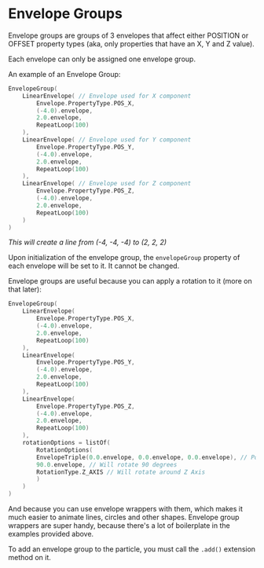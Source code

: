 # Envelope Groups

Envelope groups are groups of 3 envelopes that affect either POSITION or OFFSET property types (aka, only properties that have an X, Y and Z value).

Each envelope can only be assigned one envelope group.

An example of an Envelope Group:

```kotlin
EnvelopeGroup(
    LinearEnvelope( // Envelope used for X component
        Envelope.PropertyType.POS_X,
        (-4.0).envelope,
        2.0.envelope,
        RepeatLoop(100)
    ),
    LinearEnvelope( // Envelope used for Y component
        Envelope.PropertyType.POS_Y,
        (-4.0).envelope,
        2.0.envelope,
        RepeatLoop(100)
    ),
    LinearEnvelope( // Envelope used for Z component
        Envelope.PropertyType.POS_Z,
        (-4.0).envelope,
        2.0.envelope,
        RepeatLoop(100)
    )
)
```

_This will create a line from (-4, -4, -4) to (2, 2, 2)_

Upon initialization of the envelope group, the `envelopeGroup` property of each envelope will be set to it. It cannot be changed.

Envelope groups are useful because you can apply a rotation to it (more on that later):

```kotlin
EnvelopeGroup(
    LinearEnvelope(
        Envelope.PropertyType.POS_X,
        (-4.0).envelope,
        2.0.envelope,
        RepeatLoop(100)
    ),
    LinearEnvelope(
        Envelope.PropertyType.POS_Y,
        (-4.0).envelope,
        2.0.envelope,
        RepeatLoop(100)
    ),
    LinearEnvelope(
        Envelope.PropertyType.POS_Z,
        (-4.0).envelope,
        2.0.envelope,
        RepeatLoop(100)
    ),
    rotationOptions = listOf(
        RotationOptions(
        EnvelopeTriple(0.0.envelope, 0.0.envelope, 0.0.envelope), // Point of reference for the rotation - center of circle
        90.0.envelope, // Will rotate 90 degrees
        RotationType.Z_AXIS // Will rotate around Z Axis
        )
    )
)
```

And because you can use envelope wrappers with them, which makes it much easier to animate lines, circles and other shapes. Envelope group wrappers are super handy, because there's a lot of boilerplate in the examples provided above.

To add an envelope group to the particle, you must call the `.add()` extension method on it.
